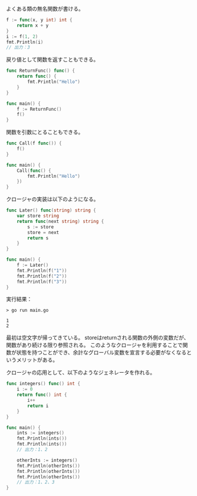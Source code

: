 よくある類の無名関数が書ける。
```go
f := func(x, y int) int {
	return x + y
}
i := f(1, 2)
fmt.Println(i)
// 出力：3
```
戻り値として関数を返すこともできる。
```go
func ReturnFunc() func() {
	return func() {
		fmt.Println("Hello")
	}
}

func main() {
	f := ReturnFunc()
	f()
}
```
関数を引数にとることもできる。
```go
func Call(f func()) {
	f()
}

func main() {
	Call(func() {
		fmt.Println("Hello")
	})
}
```
クロージャの実装は以下のようになる。
```go
func Later() func(string) string {
	var store string
	return func(next string) string {
		s := store
		store = next
		return s
	}
}

func main() {
	f := Later()
	fmt.Println(f("1"))
	fmt.Println(f("2"))
	fmt.Println(f("3"))
}
```
実行結果：
```
> go run main.go

1
2
```
最初は空文字が帰ってきている。
storeはreturnされる関数の外側の変数だが、関数があり続ける限り参照される。
このようなクロージャを利用することで関数が状態を持つことができ、余計なグローバル変数を宣言する必要がなくなるというメリットがある。

クロージャの応用として、以下のようなジェネレータを作れる。
```go
func integers() func() int {
	i := 0
	return func() int {
		i++
		return i
	}
}

func main() {
	ints := integers()
	fmt.Println(ints())
	fmt.Println(ints())
	// 出力：1、2

	otherInts := integers()
	fmt.Println(otherInts())
	fmt.Println(otherInts())
	fmt.Println(otherInts())
	// 出力：1、2、3
}
```
